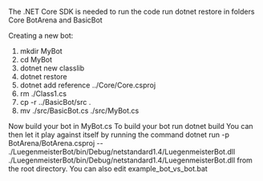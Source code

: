 The .NET Core SDK is needed to run the code
run dotnet restore in folders Core BotArena and BasicBot

Creating a new bot:
1. mkdir MyBot
2. cd MyBot
3. dotnet new classlib
4. dotnet restore
5. dotnet add reference ../Core/Core.csproj
6. rm ./Class1.cs
7. cp -r ../BasicBot/src .
8. mv ./src/BasicBot.cs ./src/MyBot.cs

Now build your bot in MyBot.cs
To build your bot run
dotnet build
You can then let it play against itself by running the command 
dotnet run -p BotArena/BotArena.csproj -- ./LuegenmeisterBot/bin/Debug/netstandard1.4/LuegenmeisterBot.dll ./LuegenmeisterBot/bin/Debug/netstandard1.4/LuegenmeisterBot.dll
from the root directory. You can also edit example_bot_vs_bot.bat
